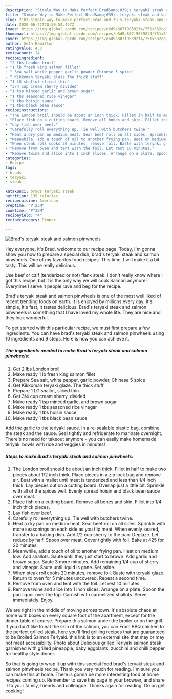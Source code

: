 ```yaml
---
description: "Simple Way to Make Perfect Brad&amp;#39;s teryaki steak and salmon pinwheels"
title: "Simple Way to Make Perfect Brad&amp;#39;s teryaki steak and salmon pinwheels"
slug: 2183-simple-way-to-make-perfect-brad-and-39-s-teryaki-steak-and-salmon-pinwheels
date: 2020-06-22T20:50:54.497Z
image: https://img-global.cpcdn.com/recipes/e6d9a807f90392f4/751x532cq70/brads-teryaki-steak-and-salmon-pinwheels-recipe-main-photo.jpg
thumbnail: https://img-global.cpcdn.com/recipes/e6d9a807f90392f4/751x532cq70/brads-teryaki-steak-and-salmon-pinwheels-recipe-main-photo.jpg
cover: https://img-global.cpcdn.com/recipes/e6d9a807f90392f4/751x532cq70/brads-teryaki-steak-and-salmon-pinwheels-recipe-main-photo.jpg
author: Seth Hamilton
ratingvalue: 4.3
reviewcount: 14
recipeingredient:
- "2 lbs London broil"
- "1 lb fresh king salmon fillet"
- " Sea salt white pepper garlic powder Chinese 5 spice"
- " Kikkoman teryaki glaze The thick stuff"
- "1 LG shallot sliced thin"
- "3/4 cup cream sherry divided"
- "1 tsp minced garlic and brown sugar"
- "1 tbs seasoned rice vinegar"
- "1 tbs hoisin sauce"
- "1 tbs black bean sauce"
recipeinstructions:
- "The London broil should be about an inch thick. Fillet in half to make two pieces about 1/2 inch thick. Place pieces in a zip lock bag and remove air. Beat with a mallet until meat is tenderized and less than 1/4 inch thick. Lay pieces out on a cutting board. Overlap just a little bit. Sprinkle with all of the spices well. Evenly spread hoisin and black bean sauce over meat."
- "Place fish on a cutting board. Remove all bones and skin. Fillet into 1/4 inch thick pieces."
- "Lay fish over beef."
- "Carefully roll everything up. Tie well with butchers twine."
- "Heat a dry pan on medium heat. Sear beef roll on all sides. Sprinkle with more seasonings on each side as you flip meat. When evenly seared, transfer to a baking dish. Add 1/2 cup sherry to the pan. Deglaze. Let reduce by half. Spoon over meat. Cover tightly with foil. Bake at 425 for 20 minutes."
- "Meanwhile, add a touch of oil to another frying pan. Heat on medium low. Add shallots. Saute until they just start to brown. Add garlic and brown sugar. Saute 3 more minutes. Add remaining 1/4 cup of sherry and vinegar. Saute until liquid is gone. Set aside."
- "When steak roll cooks 20 minutes, remove foil. Baste with teryaki glaze. Return to oven for 5 minutes uncovered. Repeat a second time."
- "Remove from oven and tent with the foil. Let rest 10 minutes."
- "Remove twine and slice into 1 inch slices. Arrange on a plate. Spoon the pan liquor over the top. Garnish with carmelized shallots. Serve immediately. Enjoy."
categories:
- Recipe
tags:
- brads
- teryaki
- steak

katakunci: brads teryaki steak 
nutrition: 139 calories
recipecuisine: American
preptime: "PT23M"
cooktime: "PT35M"
recipeyield: "4"
recipecategory: Dinner

---
```



![Brad&#39;s teryaki steak and salmon pinwheels](https://img-global.cpcdn.com/recipes/e6d9a807f90392f4/751x532cq70/brads-teryaki-steak-and-salmon-pinwheels-recipe-main-photo.jpg)

Hey everyone, it's Brad, welcome to our recipe page. Today, I'm gonna show you how to prepare a special dish, brad&#39;s teryaki steak and salmon pinwheels. One of my favorites food recipes. This time, I will make it a bit tasty. This will be really delicious.

Use beef or calf (tenderized or not) flank steak. I don&#39;t really know where I got this recipe, but it is the only way we will cook Salmon anymore! Everytime I serve it people rave and beg for the recipe.

Brad&#39;s teryaki steak and salmon pinwheels is one of the most well liked of recent trending foods on earth. It is enjoyed by millions every day. It's simple, it's fast, it tastes delicious. Brad&#39;s teryaki steak and salmon pinwheels is something that I have loved my whole life. They are nice and they look wonderful.


To get started with this particular recipe, we must first prepare a few ingredients. You can have brad&#39;s teryaki steak and salmon pinwheels using 10 ingredients and 9 steps. Here is how you can achieve it.

<!--inarticleads1-->

##### The ingredients needed to make Brad&#39;s teryaki steak and salmon pinwheels:

1. Get 2 lbs London broil
1. Make ready 1 lb fresh king salmon fillet
1. Prepare  Sea salt, white pepper, garlic powder, Chinese 5 spice
1. Get  Kikkoman teryaki glaze. The thick stuff
1. Prepare 1 LG shallot, sliced thin
1. Get 3/4 cup cream sherry, divided
1. Make ready 1 tsp minced garlic, and brown sugar
1. Make ready 1 tbs seasoned rice vinegar
1. Make ready 1 tbs hoisin sauce
1. Make ready 1 tbs black bean sauce


Add the garlic to the teriyaki sauce. In a re-sealable plastic bag, combine the steak and the sauce. Seal tightly and refrigerate to marinate overnight. There&#39;s no need for takeout anymore - you can easily make homemade teriyaki bowls with rice and veggies in minutes! 

<!--inarticleads2-->

##### Steps to make Brad&#39;s teryaki steak and salmon pinwheels:

1. The London broil should be about an inch thick. Fillet in half to make two pieces about 1/2 inch thick. Place pieces in a zip lock bag and remove air. Beat with a mallet until meat is tenderized and less than 1/4 inch thick. Lay pieces out on a cutting board. Overlap just a little bit. Sprinkle with all of the spices well. Evenly spread hoisin and black bean sauce over meat.
1. Place fish on a cutting board. Remove all bones and skin. Fillet into 1/4 inch thick pieces.
1. Lay fish over beef.
1. Carefully roll everything up. Tie well with butchers twine.
1. Heat a dry pan on medium heat. Sear beef roll on all sides. Sprinkle with more seasonings on each side as you flip meat. When evenly seared, transfer to a baking dish. Add 1/2 cup sherry to the pan. Deglaze. Let reduce by half. Spoon over meat. Cover tightly with foil. Bake at 425 for 20 minutes.
1. Meanwhile, add a touch of oil to another frying pan. Heat on medium low. Add shallots. Saute until they just start to brown. Add garlic and brown sugar. Saute 3 more minutes. Add remaining 1/4 cup of sherry and vinegar. Saute until liquid is gone. Set aside.
1. When steak roll cooks 20 minutes, remove foil. Baste with teryaki glaze. Return to oven for 5 minutes uncovered. Repeat a second time.
1. Remove from oven and tent with the foil. Let rest 10 minutes.
1. Remove twine and slice into 1 inch slices. Arrange on a plate. Spoon the pan liquor over the top. Garnish with carmelized shallots. Serve immediately. Enjoy.


We are right in the middle of moving across town. It&#39;s absolute chaos at home with boxes on every square foot of the apartment, except for the dinner table of course. Prepare this salmon under the broiler or on the grill. If you don&#39;t like to eat the skin of the salmon, you can From BBQ chicken to the perfect grilled steak, here you&#39;ll find grilling recipes that are guaranteed to be Broiled Salmon Teriyaki. this link is to an external site that may or may not meet accessibility. Photo about Delicious grilled Teriyaki salmon steak garnished with grilled pineapple, baby eggplants, zucchini and chilli pepper for healthy style dinner. 

So that is going to wrap it up with this special food brad&#39;s teryaki steak and salmon pinwheels recipe. Thank you very much for reading. I'm sure you can make this at home. There is gonna be more interesting food at home recipes coming up. Remember to save this page in your browser, and share it to your family, friends and colleague. Thanks again for reading. Go on get cooking!

